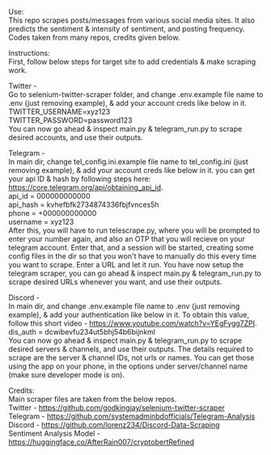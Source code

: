 Use:  
This repo scrapes posts/messages from various social media sites. It also predicts the sentiment & intensity of sentiment, and posting frequency. Codes taken from many repos, credits given below.   

Instructions:  
First, follow below steps for target site to add credentials & make scraping work.  

Twitter -   
Go to selenium-twitter-scraper folder, and change .env.example file name to .env (just removing example), & add your account creds like below in it.  
TWITTER_USERNAME=xyz123  
TWITTER_PASSWORD=password123  
You can now go ahead & inspect main.py & telegram_run.py to scrape desired accounts, and use their outputs.   

Telegram -  
In main dir, change tel_config.ini.example file name to tel_config.ini (just removing example), & add your account creds like below in it. you can get your api ID & hash by following steps here: https://core.telegram.org/api/obtaining_api_id.   
api_id = 000000000000  
api_hash = kvhefbfk2734874336fbjfvnces5h  
phone = +000000000000  
username = xyz123  
After this, you will have to run telescrape.py, where you will be prompted to enter your number again, and also an OTP that you will recieve on your telegram account. Enter that, and a session will be started, creating some config files in the dir so that  you won't have to manually do this every time you want to scrape. Enter a URL and let it run. You have now setup the telegram scraper, you can go ahead & inspect main.py & telegram_run.py to scrape desired URLs whenever you want, and use their outputs.   

Discord -   
In main dir, and change .env.example file name to .env (just removing example), & add your authentication like below in it. To obtain this value, follow this short video - https://www.youtube.com/watch?v=YEgFvgg7ZPI.   
dis_auth = dcwibevfu234ut5bhj54b6bijnkml  
You can now go ahead & inspect main.py & telegram_run.py to scrape desired servers & channels, and use their outputs. The details required to scrape are the server & channel IDs, not urls or names. You can get those using the app on your phone, in the options under server/channel name (make sure developer mode is on).   


Credits:  
Main scraper files are taken from the below repos.  
Twitter - https://github.com/godkingjay/selenium-twitter-scraper   
Telegram - https://github.com/systemadminbdofficials/Telegram-Analysis   
Discord - https://github.com/lorenz234/Discord-Data-Scraping   
Sentiment Analysis Model - https://huggingface.co/AfterRain007/cryptobertRefined   


